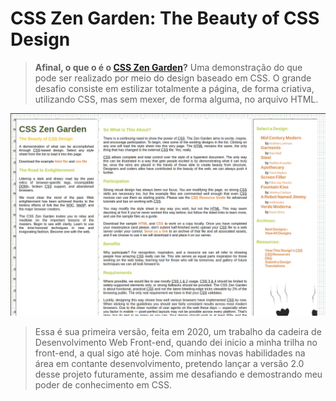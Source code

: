 # CSS Zen Garden: The Beauty of CSS Design


> <strong>Afinal, o que o é o <a href="http://www.csszengarden.com/"> CSS Zen Garden</a>?</strong> Uma demonstração do que pode ser realizado por meio do design baseado em CSS. O grande desafio consiste em estilizar totalmente a página, de forma criativa, utilizando CSS, mas sem mexer, de forma alguma, no arquivo HTML.

<img src="/Imagens/page.png">

> Essa é sua primeira versão, feita em 2020, um trabalho da cadeira de Desenvolvimento Web Front-end, quando dei inicio a minha trilha no front-end, a qual sigo até hoje. Com minhas novas habilidades na área em contante desenvolvimento, pretendo lançar a versão 2.0 desse projeto futuramente, assim me desafiando e demostrando meu poder de conhecimento em CSS.
